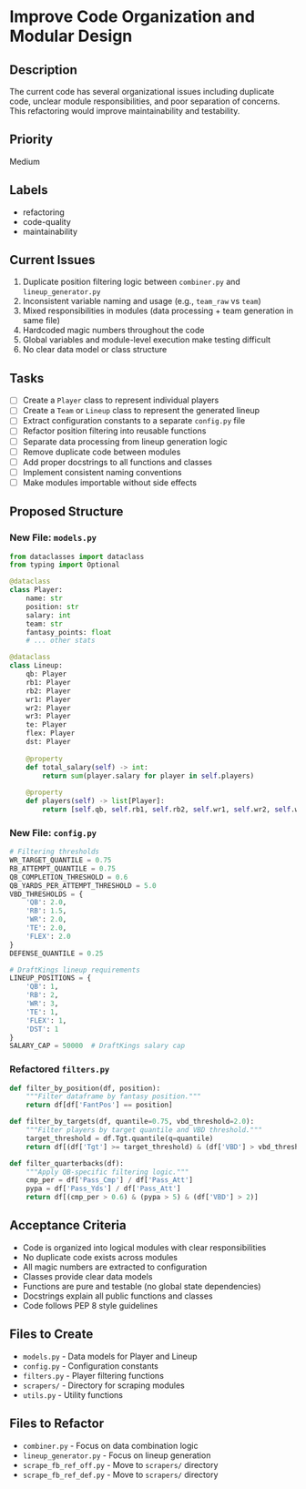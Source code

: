 # Improve Code Organization and Modular Design

## Description
The current code has several organizational issues including duplicate code, unclear module responsibilities, and poor separation of concerns. This refactoring would improve maintainability and testability.

## Priority
Medium

## Labels
- refactoring
- code-quality
- maintainability

## Current Issues
1. Duplicate position filtering logic between `combiner.py` and `lineup_generator.py`
2. Inconsistent variable naming and usage (e.g., `team_raw` vs `team`)
3. Mixed responsibilities in modules (data processing + team generation in same file)
4. Hardcoded magic numbers throughout the code
5. Global variables and module-level execution make testing difficult
6. No clear data model or class structure

## Tasks
- [ ] Create a `Player` class to represent individual players
- [ ] Create a `Team` or `Lineup` class to represent the generated lineup
- [ ] Extract configuration constants to a separate `config.py` file
- [ ] Refactor position filtering into reusable functions
- [ ] Separate data processing from lineup generation logic
- [ ] Remove duplicate code between modules
- [ ] Add proper docstrings to all functions and classes
- [ ] Implement consistent naming conventions
- [ ] Make modules importable without side effects

## Proposed Structure

### New File: `models.py`
```python
from dataclasses import dataclass
from typing import Optional

@dataclass
class Player:
    name: str
    position: str
    salary: int
    team: str
    fantasy_points: float
    # ... other stats

@dataclass
class Lineup:
    qb: Player
    rb1: Player
    rb2: Player
    wr1: Player
    wr2: Player
    wr3: Player
    te: Player
    flex: Player
    dst: Player
    
    @property
    def total_salary(self) -> int:
        return sum(player.salary for player in self.players)
    
    @property
    def players(self) -> list[Player]:
        return [self.qb, self.rb1, self.rb2, self.wr1, self.wr2, self.wr3, self.te, self.flex, self.dst]
```

### New File: `config.py`
```python
# Filtering thresholds
WR_TARGET_QUANTILE = 0.75
RB_ATTEMPT_QUANTILE = 0.75
QB_COMPLETION_THRESHOLD = 0.6
QB_YARDS_PER_ATTEMPT_THRESHOLD = 5.0
VBD_THRESHOLDS = {
    'QB': 2.0,
    'RB': 1.5,
    'WR': 2.0,
    'TE': 2.0,
    'FLEX': 2.0
}
DEFENSE_QUANTILE = 0.25

# DraftKings lineup requirements
LINEUP_POSITIONS = {
    'QB': 1,
    'RB': 2,
    'WR': 3,
    'TE': 1,
    'FLEX': 1,
    'DST': 1
}
SALARY_CAP = 50000  # DraftKings salary cap
```

### Refactored `filters.py`
```python
def filter_by_position(df, position):
    """Filter dataframe by fantasy position."""
    return df[df['FantPos'] == position]

def filter_by_targets(df, quantile=0.75, vbd_threshold=2.0):
    """Filter players by target quantile and VBD threshold."""
    target_threshold = df.Tgt.quantile(q=quantile)
    return df[(df['Tgt'] >= target_threshold) & (df['VBD'] > vbd_threshold)]

def filter_quarterbacks(df):
    """Apply QB-specific filtering logic."""
    cmp_per = df['Pass_Cmp'] / df['Pass_Att']
    pypa = df['Pass_Yds'] / df['Pass_Att']
    return df[(cmp_per > 0.6) & (pypa > 5) & (df['VBD'] > 2)]
```

## Acceptance Criteria
- Code is organized into logical modules with clear responsibilities
- No duplicate code exists across modules
- All magic numbers are extracted to configuration
- Classes provide clear data models
- Functions are pure and testable (no global state dependencies)
- Docstrings explain all public functions and classes
- Code follows PEP 8 style guidelines

## Files to Create
- `models.py` - Data models for Player and Lineup
- `config.py` - Configuration constants
- `filters.py` - Player filtering functions
- `scrapers/` - Directory for scraping modules
- `utils.py` - Utility functions

## Files to Refactor
- `combiner.py` - Focus on data combination logic
- `lineup_generator.py` - Focus on lineup generation
- `scrape_fb_ref_off.py` - Move to `scrapers/` directory
- `scrape_fb_ref_def.py` - Move to `scrapers/` directory